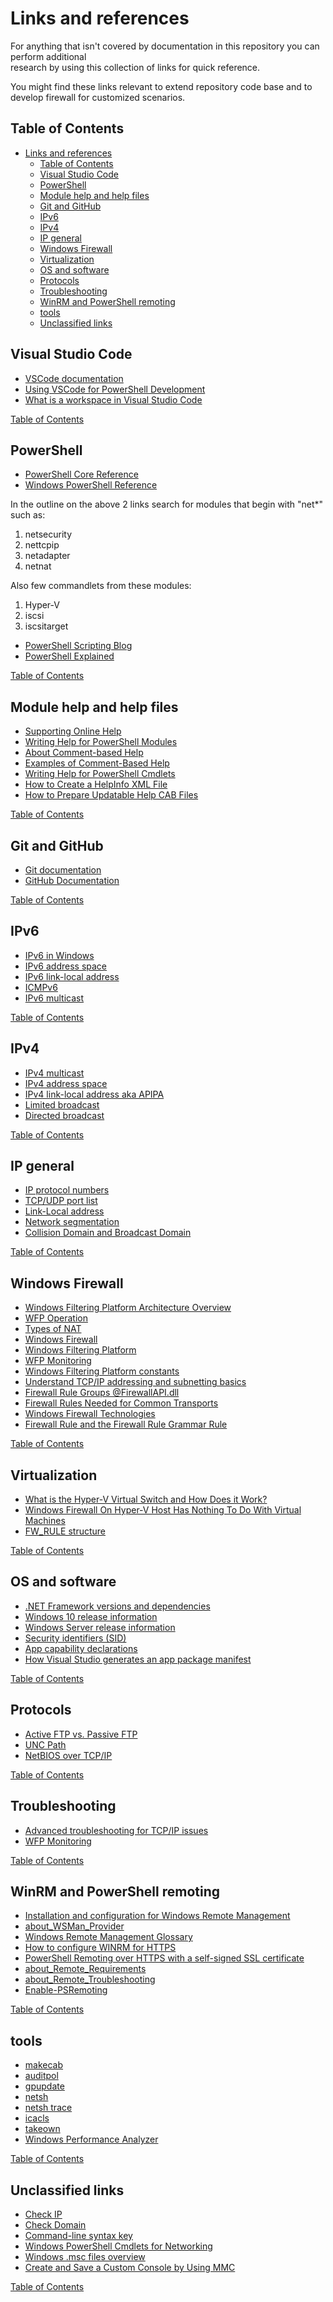 
# Links and references

For anything that isn't covered by documentation in this repository you can perform additional\
research by using this collection of links for quick reference.

You might find these links relevant to extend repository code base and to develop firewall for
customized scenarios.

## Table of Contents

- [Links and references](#links-and-references)
  - [Table of Contents](#table-of-contents)
  - [Visual Studio Code](#visual-studio-code)
  - [PowerShell](#powershell)
  - [Module help and help files](#module-help-and-help-files)
  - [Git and GitHub](#git-and-github)
  - [IPv6](#ipv6)
  - [IPv4](#ipv4)
  - [IP general](#ip-general)
  - [Windows Firewall](#windows-firewall)
  - [Virtualization](#virtualization)
  - [OS and software](#os-and-software)
  - [Protocols](#protocols)
  - [Troubleshooting](#troubleshooting)
  - [WinRM and PowerShell remoting](#winrm-and-powershell-remoting)
  - [tools](#tools)
  - [Unclassified links](#unclassified-links)

## Visual Studio Code

- [VSCode documentation](https://code.visualstudio.com/docs)
- [Using VSCode for PowerShell Development](https://docs.microsoft.com/en-us/powershell/scripting/dev-cross-plat/vscode/using-vscode)
- [What is a workspace in Visual Studio Code](https://stackoverflow.com/questions/44629890/what-is-a-workspace-in-visual-studio-code)

[Table of Contents](#table-of-contents)

## PowerShell

- [PowerShell Core Reference](https://docs.microsoft.com/en-us/powershell/scripting/how-to-use-docs)
- [Windows PowerShell Reference](https://docs.microsoft.com/en-us/powershell/windows/get-started)

In the outline on the above 2 links search for modules that begin with "net*" such as:

1. netsecurity
2. nettcpip
3. netadapter
4. netnat

Also few commandlets from these modules:

1. Hyper-V
2. iscsi
3. iscsitarget

- [PowerShell Scripting Blog](https://devblogs.microsoft.com/scripting)
- [PowerShell Explained](https://powershellexplained.com)

[Table of Contents](#table-of-contents)

## Module help and help files

- [Supporting Online Help](https://docs.microsoft.com/en-us/powershell/scripting/developer/help/supporting-online-help)
- [Writing Help for PowerShell Modules](https://docs.microsoft.com/en-us/powershell/scripting/developer/help/writing-help-for-windows-powershell-modules)
- [About Comment-based Help](https://docs.microsoft.com/en-us/powershell/module/microsoft.powershell.core/about/about_comment_based_help)
- [Examples of Comment-Based Help](https://docs.microsoft.com/en-us/powershell/scripting/developer/help/examples-of-comment-based-help)
- [Writing Help for PowerShell Cmdlets](https://docs.microsoft.com/en-us/powershell/scripting/developer/help/writing-help-for-windows-powershell-cmdlets)
- [How to Create a HelpInfo XML File](https://docs.microsoft.com/en-us/powershell/scripting/developer/help/how-to-create-a-helpinfo-xml-file)
- [How to Prepare Updatable Help CAB Files](https://docs.microsoft.com/en-us/powershell/scripting/developer/help/how-to-prepare-updatable-help-cab-files)

[Table of Contents](#table-of-contents)

## Git and GitHub

- [Git documentation](https://git-scm.com/doc)
- [GitHub Documentation](https://docs.github.com/en)

[Table of Contents](#table-of-contents)

## IPv6

- [IPv6 in Windows](https://support.microsoft.com/en-us/help/929852/guidance-for-configuring-ipv6-in-windows-for-advanced-users)
- [IPv6 address space](https://www.iana.org/assignments/ipv6-address-space/ipv6-address-space.xml)
- [IPv6 link-local address](https://www.cisco.com/c/en/us/support/docs/ip/ip-version-6-ipv6/113328-ipv6-lla.html)
- [ICMPv6](https://www.iana.org/assignments/icmp-parameters/icmp-parameters.xhtml)
- [IPv6 multicast](https://www.iana.org/assignments/multicast-addresses/multicast-addresses.xhtml)

[Table of Contents](#table-of-contents)

## IPv4

- [IPv4 multicast](https://www.iana.org/assignments/multicast-addresses/multicast-addresses.xhtml)
- [IPv4 address space](https://www.iana.org/assignments/ipv4-address-space/ipv4-address-space.xml)
- [IPv4 link-local address aka APIPA](https://wiki.wireshark.org/APIPA)
- [Limited broadcast](https://www.omnisecu.com/tcpip/what-is-limited-broadcast-in-ipv4.php)
- [Directed broadcast](https://www.kareemccie.com/2018/08/what-is-use-of-ip-directed-broadcast.html)

[Table of Contents](#table-of-contents)

## IP general

- [IP protocol numbers](https://www.iana.org/assignments/protocol-numbers/protocol-numbers.xhtml)
- [TCP/UDP port list](https://en.wikipedia.org/wiki/List_of_TCP_and_UDP_port_numbers)
- [Link-Local address](https://en.wikipedia.org/wiki/Link-local_address)
- [Network segmentation](https://www.omnisecu.com/cisco-certified-network-associate-ccna/benefits-of-segmenting-a-network-using-a-router.php)
- [Collision Domain and Broadcast Domain](https://www.omnisecu.com/cisco-certified-network-associate-ccna/what-are-collision-domain-and-broadcast-domain.php)

[Table of Contents](#table-of-contents)

## Windows Firewall

- [Windows Filtering Platform Architecture Overview](https://docs.microsoft.com/en-us/windows-hardware/drivers/network/windows-filtering-platform-architecture-overview)
- [WFP Operation](https://docs.microsoft.com/en-us/windows/win32/fwp/basic-operation)
- [Types of NAT](https://doc-kurento.readthedocs.io/en/6.9.0/knowledge/nat.html)
- [Windows Firewall](https://docs.microsoft.com/en-us/windows/security/threat-protection/windows-firewall/windows-firewall-with-advanced-security)
- [Windows Filtering Platform](https://docs.microsoft.com/en-us/windows/win32/fwp/windows-filtering-platform-start-page)
- [WFP Monitoring](https://docs.microsoft.com/en-us/windows/win32/fwp/wfp-monitoring)
- [Windows Filtering Platform constants](https://docs.microsoft.com/en-us/windows-hardware/drivers/network/windows-filtering-platform-constants)
- [Understand TCP/IP addressing and subnetting basics](https://docs.microsoft.com/en-us/troubleshoot/windows-client/networking/tcpip-addressing-and-subnetting)
- [Firewall Rule Groups @FirewallAPI.dll](https://docs.microsoft.com/en-us/windows-hardware/customize/desktop/unattend/networking-mpssvc-svc-firewallgroups)
- [Firewall Rules Needed for Common Transports](https://docs.microsoft.com/en-us/previous-versions/windows/desktop/ics/firewall-rules-needed-for-common-transports)
- [Windows Firewall Technologies](https://docs.microsoft.com/en-us/previous-versions/windows/desktop/ics/portal)
- [Firewall Rule and the Firewall Rule Grammar Rule](https://docs.microsoft.com/en-us/openspecs/windows_protocols/ms-gpfas/2efe0b76-7b4a-41ff-9050-1023f8196d16?redirectedfrom=MSDN)

[Table of Contents](#table-of-contents)

## Virtualization

- [What is the Hyper-V Virtual Switch and How Does it Work?](https://www.altaro.com/hyper-v/the-hyper-v-virtual-switch-explained-part-1/)
- [Windows Firewall On Hyper-V Host Has Nothing To Do With Virtual Machines](https://aidanfinn.com/?p=15222)
- [FW_RULE structure](https://docs.microsoft.com/en-us/openspecs/windows_protocols/ms-fasp/8c008258-166d-46d4-9090-f2ffaa01be4b)

[Table of Contents](#table-of-contents)

## OS and software

- [.NET Framework versions and dependencies](https://docs.microsoft.com/en-us/dotnet/framework/migration-guide/versions-and-dependencies)
- [Windows 10 release information](https://docs.microsoft.com/en-us/windows/release-information)
- [Windows Server release information](https://docs.microsoft.com/en-us/windows-server/get-started/windows-server-release-info)
- [Security identifiers (SID)](https://docs.microsoft.com/en-us/windows/security/identity-protection/access-control/security-identifiers)
- [App capability declarations](https://docs.microsoft.com/en-us/windows/uwp/packaging/app-capability-declarations#device-capabilities)
- [How Visual Studio generates an app package manifest](https://docs.microsoft.com/en-us/uwp/schemas/appxpackage/uapmanifestschema/generate-package-manifest)

[Table of Contents](#table-of-contents)

## Protocols

- [Active FTP vs. Passive FTP](http://slacksite.com/other/ftp.html)
- [UNC Path](https://docs.microsoft.com/en-us/openspecs/windows_protocols/ms-dfsc/149a3039-98ce-491a-9268-2f5ddef08192)
- [NetBIOS over TCP/IP](https://docs.microsoft.com/en-us/previous-versions//bb727013(v=technet.10))

[Table of Contents](#table-of-contents)

## Troubleshooting

- [Advanced troubleshooting for TCP/IP issues](https://docs.microsoft.com/en-us/windows/client-management/troubleshoot-tcpip)
- [WFP Monitoring](https://docs.microsoft.com/en-us/windows/win32/fwp/wfp-monitoring)

[Table of Contents](#table-of-contents)

## WinRM and PowerShell remoting

- [Installation and configuration for Windows Remote Management](https://docs.microsoft.com/en-us/windows/win32/winrm/installation-and-configuration-for-windows-remote-management)
- [about_WSMan_Provider](https://docs.microsoft.com/en-us/powershell/module/microsoft.wsman.management/about/about_wsman_provider)
- [Windows Remote Management Glossary](https://docs.microsoft.com/en-us/windows/win32/winrm/windows-remote-management-glossary)
- [How to configure WINRM for HTTPS](https://docs.microsoft.com/en-us/troubleshoot/windows-client/system-management-components/configure-winrm-for-https)
- [PowerShell Remoting over HTTPS with a self-signed SSL certificate](https://4sysops.com/archives/powershell-remoting-over-https-with-a-self-signed-ssl-certificate)
- [about_Remote_Requirements](https://docs.microsoft.com/en-us/powershell/module/microsoft.powershell.core/about/about_remote_requirements)
- [about_Remote_Troubleshooting](https://docs.microsoft.com/en-us/powershell/module/microsoft.powershell.core/about/about_remote_troubleshooting)
- [Enable-PSRemoting](https://docs.microsoft.com/en-us/powershell/module/microsoft.powershell.core/enable-psremoting)

[Table of Contents](#table-of-contents)

## tools

- [makecab](https://docs.microsoft.com/en-us/windows-server/administration/windows-commands/makecab)
- [auditpol](https://docs.microsoft.com/en-us/windows-server/administration/windows-commands/auditpol)
- [gpupdate](https://docs.microsoft.com/en-us/windows-server/administration/windows-commands/gpupdate)
- [netsh](https://docs.microsoft.com/en-us/windows-server/networking/technologies/netsh/netsh-contexts)
- [netsh trace](https://docs.microsoft.com/en-us/previous-versions/windows/it-pro/windows-server-2012-R2-and-2012/jj129382(v=ws.11))
- [icacls](https://docs.microsoft.com/en-us/windows-server/administration/windows-commands/icacls)
- [takeown](https://docs.microsoft.com/en-us/windows-server/administration/windows-commands/takeown)
- [Windows Performance Analyzer](https://docs.microsoft.com/en-us/windows-hardware/test/wpt/windows-performance-analyzer)

[Table of Contents](#table-of-contents)

## Unclassified links

- [Check IP](https://whatismyipaddress.com/ip-lookup)
- [Check Domain](https://lookup.icann.org)
- [Command-line syntax key](https://docs.microsoft.com/en-us/windows-server/administration/windows-commands/command-line-syntax-key)
- [Windows PowerShell Cmdlets for Networking](https://docs.microsoft.com/en-us/previous-versions/windows/it-pro/windows-server-2012-r2-and-2012/jj717268(v=ws.11))
- [Windows .msc files overview](https://www.ghacks.net/2017/06/10/windows-msc-files-overview)
- [Create and Save a Custom Console by Using MMC](https://social.technet.microsoft.com/wiki/contents/articles/2046.create-and-save-a-custom-console-by-using-microsoft-management-console-mmc-using-the-msc-file-extension.aspx)

[Table of Contents](#table-of-contents)
